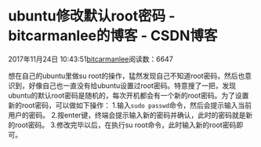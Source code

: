 
# ubuntu修改默认root密码 - bitcarmanlee的博客 - CSDN博客


2017年11月24日 10:43:51[bitcarmanlee](https://me.csdn.net/bitcarmanlee)阅读数：6647


想在自己的ubuntu里做su root的操作，猛然发现自己不知道root密码，然后也意识到，好像自己也一直没有给ubuntu设置过root密码。特意搜了一把，发现ubuntu的默认root密码是随机的，每次开机都会有一个新的root密码。为了设置新的root密码，可以做如下操作：
1.输入`sudo passwd`命令，然后会提示输入当前用户的密码。
2.按enter键，终端会提示输入新的密码并确认，此时的密码就是新的root密码。
3.修改完毕以后，在执行su root命令，此时输入新的root密码即可。

